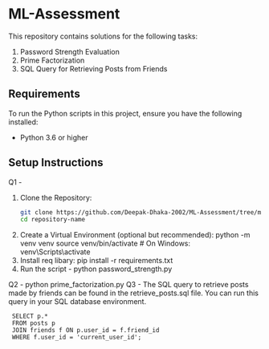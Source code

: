 # ML-Assessment
This repository contains solutions for the following tasks:
1. Password Strength Evaluation
2. Prime Factorization
3. SQL Query for Retrieving Posts from Friends

## Requirements
To run the Python scripts in this project, ensure you have the following installed:
- Python 3.6 or higher

## Setup Instructions
Q1 - 
   1. Clone the Repository:
       ```bash
       git clone https://github.com/Deepak-Dhaka-2002/ML-Assessment/tree/main.git
       cd repository-name
   2. Create a Virtual Environment (optional but recommended):
       python -m venv venv
       source venv/bin/activate  # On Windows: venv\Scripts\activate
   3. Install req libary:
       pip install -r requirements.txt
   4. Run the script -
        python password_strength.py

Q2 - python prime_factorization.py
Q3 - The SQL query to retrieve posts made by friends can be found in the retrieve_posts.sql file. You can run this query in your SQL database environment.

     SELECT p.*
     FROM posts p
     JOIN friends f ON p.user_id = f.friend_id
     WHERE f.user_id = 'current_user_id';
